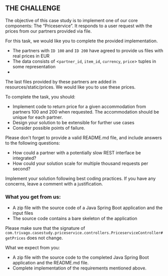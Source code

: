 ## THE CHALLENGE

The objective of this case study is to implement one of our core components: The
“Priceservice”. It responds to a user request with the prices from our partners provided via
file.

For this task, we would like you to complete the provided implementation.

* The partners with `ID 100` and `ID 200` have agreed to provide us files with real prices in EUR
* The data consists of <`partner_id`, `item_id`, `currency`, `price`> tuples in some
  representation
* 

The last files provided by these partners are added in resources/static/prices. We would like
you to use these prices.

To complete the task, you should:
* Implement code to return price for a given accommodation from partners 100 and 200 when requested. The accommodation should be unique for each partner.
* Design your solution to be extensible for further use cases 
* Consider possible points of failure.

Please don't forget to provide a valid README.md file, and include answers to the following questions:
  * How could a partner with a potentially slow REST interface be integrated?
  * How could your solution scale for multiple thousand requests per second? 

Implement your solution following best coding practices. 
If you have any concerns, leave a comment with a justification.

### What you get from us:
* A zip file with the source code of a Java Spring Boot application and the input files 
*  The source code contains a bare skeleton of the application

Please make sure that the signature of `com.trivago.casestudy.priceservice.controllers.PriceserviceController#getPrices` does not change.

What we expect from you:
* A zip file with the source code to the completed Java Spring Boot application and the README.md file.
* Complete implementation of the requirements mentioned above. 